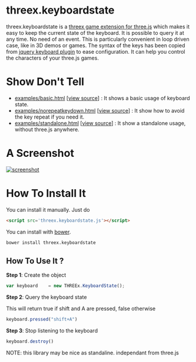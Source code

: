 threex.keyboardstate
====================

threex.keyboardstate is a [threex game extension for three.js](http://jeromeetienne.github.io/threex/) which makes it easy to keep the current state of the keyboard. It is possible to query it at any time. No need of an event. This is particularly convenient in loop driven case, like in 3D demos or games. The syntax of the keys has been copied from [jquery keyboard plugin](https://github.com/jeresig/jquery.hotkeys) to ease configuration. It can help you control the characters of your three.js games.

Show Don't Tell
===============
* [examples/basic.html](http://jeromeetienne.github.io/threex.keyboardstate/examples/basic.html)
\[[view source](https://github.com/jeromeetienne/threex.keyboardstate/blob/master/examples/basic.html)\] :
It shows a basic usage of keyboard state.
* [examples/norepeatkeydown.html](http://jeromeetienne.github.io/threex.keyboardstate/examples/norepeatkeydown.html)
\[[view source](https://github.com/jeromeetienne/threex.keyboardstate/blob/master/examples/norepeatkeydown.html)\] :
It show how to avoid the key repeat if you need it.
* [examples/standalone.html](http://jeromeetienne.github.io/threex.keyboardstate/examples/standalone.html)
\[[view source](https://github.com/jeromeetienne/threex.keyboardstate/blob/master/examples/standalone.html)\] :
It show a standalone usage, without three.js anywhere.


A Screenshot
============
[![screenshot](https://raw.githubusercontent.com/jeromeetienne/threex.keyboardstate/master/examples/images/screenshot-threex-keyboardstate-512x512.jpg)](http://jeromeetienne.github.io/threex.keyboardstate/examples/basic.html)


How To Install It
=================
You can install it manually. Just do

```html
<script src='threex.keyboardstate.js'></script>
```

You can install with [bower](http://bower.io/).

```bash
bower install threex.keyboardstate
```

## How To Use It ?

**Step 1**: Create the object

```javascript
var keyboard	= new THREEx.KeyboardState();
```

**Step 2**: Query the keyboard state

This will return true if shift and A are pressed, false otherwise

```javascript
keyboard.pressed("shift+A")
```

**Step 3**: Stop listening to the keyboard

```javascript
keyboard.destroy()
```

NOTE: this library may be nice as standaline. independant from three.js
